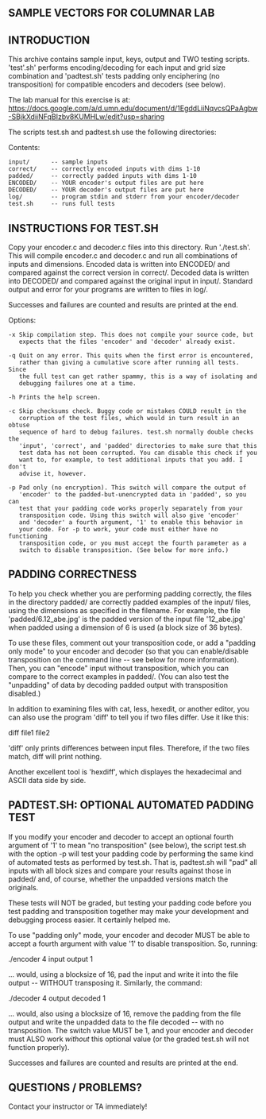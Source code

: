 SAMPLE VECTORS FOR COLUMNAR LAB
-------------------------------

INTRODUCTION
------------

This archive contains sample input, keys, output and TWO testing
scripts.  'test'.sh' performs encoding/decoding for each input and
grid size combination and 'padtest.sh' tests padding only enciphering
(no transposition) for compatible encoders and decoders (see below).

The lab manual for this exercise is at: https://docs.google.com/a/d.umn.edu/document/d/1EgddLiiNqvcsQPaAgbw-SBjkXdiiNFqBIzbv8KUMHLw/edit?usp=sharing

The scripts test.sh and padtest.sh use the following directories:

Contents:  

	input/		-- sample inputs  
	correct/	-- correctly encoded inputs with dims 1-10  
	padded/		-- correctly padded inputs with dims 1-10  
	ENCODED/	-- YOUR encoder's output files are put here  
	DECODED/	-- YOUR decoder's output files are put here  
	log/		-- program stdin and stderr from your encoder/decoder  
	test.sh		-- runs full tests  

INSTRUCTIONS FOR TEST.SH
------------------------

Copy your encoder.c and decoder.c files into this directory. Run
'./test.sh'. This will compile encoder.c and decoder.c and run all
combinations of inputs and dimensions. Encoded data is written into
ENCODED/ and compared against the correct version in correct/. Decoded
data is written into DECODED/ and compared against the original input
in input/.  Standard output and error for your programs are written to
files in log/.

Successes and failures are counted and results are printed at the end.

Options:

	-x Skip compilation step. This does not compile your source code, but
	   expects that the files 'encoder' and 'decoder' already exist.
	   
	-q Quit on any error. This quits when the first error is encountered,
	   rather than giving a cumulative score after running all tests. Since 
	   the full test can get rather spammy, this is a way of isolating and 
	   debugging failures one at a time.
	   
	-h Prints the help screen.
	
	-c Skip checksums check. Buggy code or mistakes COULD result in the
	   corruption of the test files, which would in turn result in an obtuse
	   sequence of hard to debug failures. test.sh normally double checks the
	   'input', 'correct', and 'padded' directories to make sure that this
	   test data has not been corrupted. You can disable this check if you 
	   want to, for example, to test additional inputs that you add. I don't
	   advise it, however.
	   
	-p Pad only (no encryption). This switch will compare the output of
	   'encoder' to the padded-but-unencrypted data in 'padded', so you can 
	   test that your padding code works properly separately from your
	   transposition code. Using this switch will also give 'encoder' 
	   and 'decoder' a fourth argument, '1' to enable this behavior in 
	   your code. For -p to work, your code must either have no functioning
	   transposition code, or you must accept the fourth parameter as a 
	   switch to disable transposition. (See below for more info.)
	   
PADDING CORRECTNESS
-------------------

To help you check whether you are performing padding correctly, the
files in the directory padded/ are correctly padded examples of the
input/ files, using the dimensions as specified in the filename. For
example, the file 'padded/6.12_abe.jpg' is the padded version of the
input file '12_abe.jpg' when padded using a dimension of 6 is used (a
block size of 36 bytes). 

To use these files, comment out your transposition code, or add a
"padding only mode" to your encoder and decoder (so that you can
enable/disable transposition on the command line -- see below for more
information). Then, you can "encode" input without transposition,
which you can compare to the correct examples in padded/. (You can
also test the "unpadding" of data by decoding padded output with
transposition disabled.)

In addition to examining files with cat, less, hexedit, or another
editor, you can also use the program 'diff' to tell you if two files
differ. Use it like this:

diff file1 file2

'diff' only prints differences between input files. Therefore, if the
two files match, diff will print nothing.

Another excellent tool is 'hexdiff', which displayes the hexadecimal 
and ASCII data side by side.

PADTEST.SH: OPTIONAL AUTOMATED PADDING TEST
-------------------------------------------

If you modify your encoder and decoder to accept an optional
fourth argument of '1' to mean "no transposition" (see below), the
script test.sh with the option -p will test your padding code by 
performing the same kind of automated tests as performed by test.sh. 
That is, padtest.sh will "pad" all inputs with all block sizes and 
compare your results against those in padded/ and, of course, 
whether the unpadded versions match the originals.

These tests will NOT be graded, but testing your padding code before
you test padding and transposition together may make your development
and debugging process easier. It certainly helped me.

To use "padding only" mode, your encoder and decoder MUST be able to 
accept a fourth argument with value '1' to disable transposition. So, 
running:

./encoder 4 input output 1

... would, using a blocksize of 16, pad the input and write it into
the file output -- WITHOUT transposing it. Similarly, the command:

./decoder 4 output decoded 1

... would, also using a blocksize of 16, remove the padding from the
file output and write the unpadded data to the file decoded -- with no
transposition. The switch value MUST be 1, and your encoder and
decoder must ALSO work *without* this optional value (or the graded
test.sh will not function properly).

Successes and failures are counted and results are printed at the end.

QUESTIONS / PROBLEMS?
---------------------

Contact your instructor or TA immediately!
